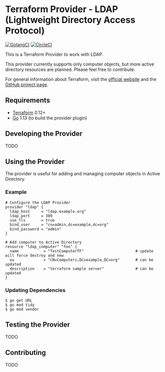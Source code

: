 # Terraform Provider - LDAP (Lightweight Directory Access Protocol)

[![GolangCI](https://golangci.com/badges/github.com/golangci/golangci-lint.svg)](https://golangci.com)
[![CircleCI](https://circleci.com/gh/adlerrobert/terraform-provider-ldap/tree/master.svg?style=svg)](https://circleci.com/gh/adlerrobert/terraform-provider-ldap/tree/master)

This is a Terraform  Provider to work with LDAP.

This provider currently supports only computer objects, but more active directory resources are planned. Please feel free to contribute.

For general information about Terraform, visit the [official website][3] and the [GitHub project page][4].

[3]: https://terraform.io/
[4]: https://github.com/hashicorp/terraform

## Requirements

- [Terraform](https://www.terraform.io/downloads.html) 0.12+
- [Go](https://golang.org/doc/install) 1.13 (to build the provider plugin)

## Developing the Provider
TODO

## Using the Provider
The provider is useful for adding and managing computer objects in Active Directory.
### Example
```hcl
# Configure the LDAP Provider
provider "ldap" {
  ldap_host     = "ldap.example.org"
  ldap_port     = 389
  use_tls       = true
  bind_user     = "cn=admin,dc=example,dc=org"
  bind_password = "admin"
}

# Add computer to Active Directory
resource "ldap_computer" "foo" {
  name           = "TestComputerTF"                       # update will force destroy and new
  ou             = "CN=Computers,DC=example,DC=org"       # can be updated
  description    = "terraform sample server"              # can be updated
}
```

### Updating Dependencies
```console
$ go get URL
$ go mod tidy
$ go mod vendor
```

## Testing the Provider
TODO

## Contributing
TODO
